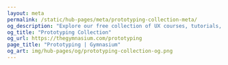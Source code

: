 ```yaml
---
layout: meta
permalink: /static/hub-pages/meta/prototyping-collection-meta/
og_description: "Explore our free collection of UX courses, tutorials, webinars, articles, and jobs."
og_title: "Prototyping Collection"
og_url: https://thegymnasium.com/prototyping
page_title: "Prototyping | Gymnasium"
og_art: img/hub-pages/og/prototyping-collection-og.png
---
```

